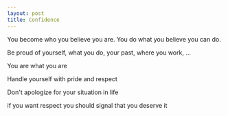 ```yaml
---
layout: post
title: Confidence
---
```


You become who you believe you are. You do what you believe you can do.

Be proud of yourself, what you do, your past, where you work, ... 

You are what you are 

Handle yourself with pride and respect 

Don't apologize for your situation in life 

if you want respect you should signal that you deserve it 

